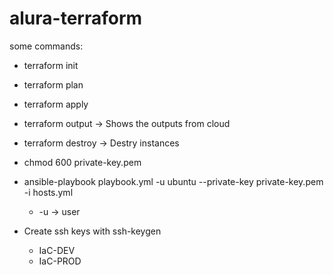 # alura-terraform
some commands:
* terraform init
* terraform plan
* terraform apply
* terraform output -> Shows the outputs from cloud
* terraform destroy -> Destry instances
* chmod 600 private-key.pem
* ansible-playbook playbook.yml -u ubuntu --private-key private-key.pem -i hosts.yml
    * -u -> user

* Create ssh keys with ssh-keygen
    * IaC-DEV
    * IaC-PROD